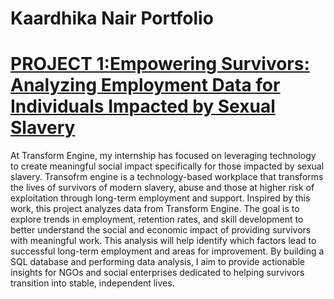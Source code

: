 # Kaardhika Nair Portfolio

# [PROJECT 1:Empowering Survivors: Analyzing Employment Data for Individuals Impacted by Sexual Slavery](https://github.com/kaardhika/Empowering-Survivors)

At Transform Engine, my internship has focused on leveraging technology to create meaningful social impact specifically for those impacted by sexual slavery. Transofrm engine is a technology-based workplace that transforms the lives of survivors of modern slavery, abuse and those at higher risk of exploitation through long-term employment and support. Inspired by this work, this project analyzes data from Transform Engine. The goal is to explore trends in employment, retention rates, and skill development to better understand the social and economic impact of providing survivors with meaningful work. This analysis will help identify which factors lead to successful long-term employment and areas for improvement. By building a SQL database and performing data analysis, I aim to provide actionable insights for NGOs and social enterprises dedicated to helping survivors transition into stable, independent lives.

